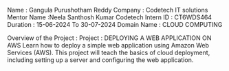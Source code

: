 Name : Gangula Purushotham Reddy
Company : Codetech IT solutions
Mentor Name :Neela Santhosh Kumar
Codetech Intern ID : CT6WDS464
Duration : 15-06-2024 To 30-07-2024
Domain Name : CLOUD COMPUTING

Overview of the Project :
Project : DEPLOYING A WEB APPLICATION ON AWS
Learn how to deploy a simple web application using Amazon Web Services
(AWS). This project will teach the basics of cloud deployment, including
setting up a server and configuring the web application.



